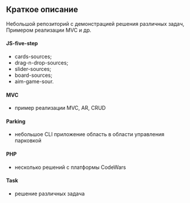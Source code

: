 ## Краткое описание

Небольшой репозиторий с демонстрацией решения различных задач, Примером реализации MVC и др.

#### JS-five-step

- cards-sources;
- drag-n-drop-sources;
- slider-sources;
- board-sources;
- aim-game-sour.

#### MVC
- пример реализации MVC, AR, CRUD

#### Parking
- небольшое CLI приложение область в области управления парковкой

#### PHP
- несколько решений с платформы CodeWars

#### Task
- решение различных задача


